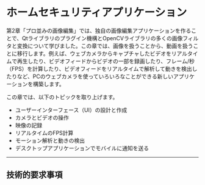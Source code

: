 # ホームセキュリティアプリケーション

第2章「プロ並みの画像編集」では、独自の画像編集アプリケーションを作ることで、Qtライブラリのプラグイン機構とOpenCVライブラリの多くの画像フィルタと変換について学びました。この章では、画像を扱うことから、動画を扱うことに移行します。例えば、ウェブカメラからキャプチャしたビデオをリアルタイムで再生したり、ビデオフィードからビデオの一部を録画したり、フレーム/秒（FPS）を計算したり、ビデオフィードをリアルタイムで解析して動きを検出したりなど、PCのウェブカメラを使っていろいろなことができる新しいアプリケーションを構築します。

この章では、以下のトピックを取り上げます。

* ユーザーインターフェース（UI）の設計と作成
* カメラとビデオの操作
* 映像の記録
* リアルタイムのFPS計算
* モーション解析と動きの検出
* デスクトップアプリケーションでモバイルに通知を送る

***

## 技術的要求事項
